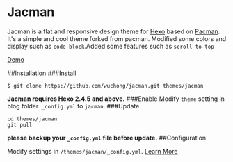 # Jacman

Jacman is a flat and responsive design theme for [Hexo](http://zespia.tw/hexo/) based on [Pacman](https://github.com/A-limon/pacman).  
It's a simple and cool theme forked from pacman. Modified some colors and display such as `code block`.Added some features such as `scroll-to-top`

[Demo](http://wuchong.me/)


##Installation
###Install
```
$ git clone https://github.com/wuchong/jacman.git themes/jacman
```
**Jacman requires Hexo 2.4.5 and above.** 
###Enable
Modify `theme` setting in blog folder` _config.yml` to `jacman`.
###Update
```
cd themes/jacman
git pull
```
**please backup your `_config.yml` file before update.** 
##Configuration

Modify settings in  `/themes/jacman/_config.yml`.
[Learn More](https://github.com/wuchong/jacman/wiki/How-To-Use-Jacman)